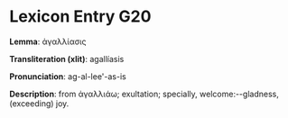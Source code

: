# Lexicon Entry G20

**Lemma**: ἀγαλλίασις

**Transliteration (xlit)**: agallíasis

**Pronunciation**: ag-al-lee'-as-is

**Description**:
from ἀγαλλιάω; exultation; specially, welcome:--gladness, (exceeding) joy.
